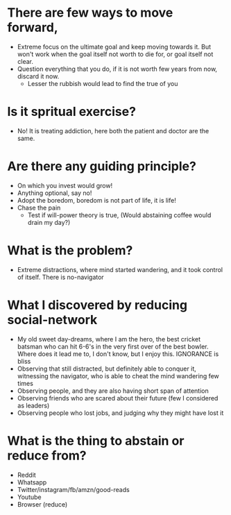 # There are few ways to move forward,
  * Extreme focus on the ultimate goal and keep moving towards it. But won't work when the goal itself not worth to die for, or goal itself not clear.
  * Question everything that you do, if it is not worth few years from now, discard it now.
    * Lesser the rubbish would lead to find the true of you

# Is it spritual exercise?
* No! It is treating addiction, here both the patient and doctor are the same.

# Are there any guiding principle?
* On which you invest would grow!
* Anything optional, say no!
* Adopt the boredom, boredom is not part of life, it is life!
* Chase the pain
  * Test if will-power theory is true, (Would abstaining coffee would drain my day?)

# What is the problem?
  * Extreme distractions, where mind started wandering, and it took control of itself. There is no-navigator

# What I discovered by reducing social-network
  * My old sweet day-dreams, where I am the hero, the best cricket batsman who can hit 6-6's in the very first over of the best bowler. Where does it lead me to, I don't know, but I enjoy this. IGNORANCE is bliss
  * Observing that still distracted, but definitely able to conquer it, witnessing the navigator, who is able to cheat the mind wandering few times
  * Observing people, and they are also having short span of attention
  * Observing friends who are scared about their future (few I considered as leaders)
  * Observing people who lost jobs, and judging why they might have lost it

# What is the thing to abstain or reduce from?
  * Reddit
  * Whatsapp
  * Twitter/instagram/fb/amzn/good-reads
  * Youtube
  * Browser (reduce)
